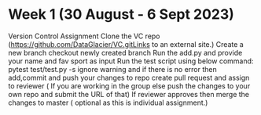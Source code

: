 # Week 1 (30 August - 6 Sept 2023)
Version Control Assignment
Clone the VC repo (https://github.com/DataGlacier/VC.gitLinks to an external site.)
Create a new branch
checkout newly created branch
Run the add.py and provide your name and fav sport as input
Run the test script using below command:      
pytest test/test.py -s
ignore warning and if there is no error then add,commit and push your changes to repo
create pull request and assign to reviewer ( If you are working in the group else push the changes to your own repo and submit the URL of that)
If reviewer approves then merge the changes to master ( optional as this is individual assignment.)
